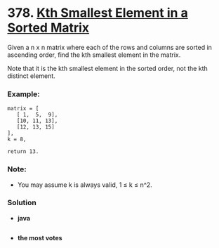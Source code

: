 # 378. [Kth Smallest Element in a Sorted Matrix](https://leetcode.com/problems/kth-smallest-element-in-a-sorted-matrix/description/)
Given a n x n matrix where each of the rows and columns are sorted in ascending order, find the kth smallest element in the matrix.

Note that it is the kth smallest element in the sorted order, not the kth distinct element.

### Example:
    matrix = [
       [ 1,  5,  9],
       [10, 11, 13],
       [12, 13, 15]
    ],
    k = 8,

    return 13.
### Note: 
* You may assume k is always valid, 1 ≤ k ≤ n^2.

### Solution

* **java**
```
```

* **the most votes**
```
```
